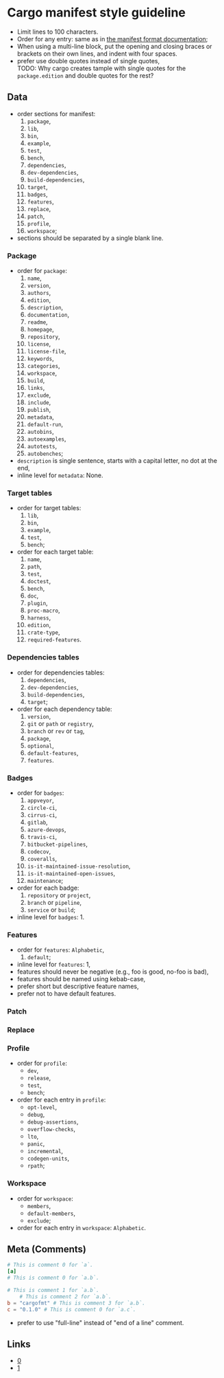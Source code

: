 # Cargo manifest style guideline

- Limit lines to 100 characters.
- Order for any entry: same as in [the manifest format documentation][manifest];
- When using a multi-line block, put the opening and closing braces or brackets
  on their own lines, and indent with four spaces.
- prefer use double quotes instead of single quotes,  
  TODO: Why cargo creates tample with single quotes for the `package.edition`
  and double quotes for the rest?

## Data

- order sections for manifest:
  1. `package`,
  2. `lib`,
  3. `bin`,
  4. `example`,
  5. `test`,
  6. `bench`,
  7. `dependencies`,
  8. `dev-dependencies`,
  9. `build-dependencies`,
  10. `target`,
  11. `badges`,
  12. `features`,
  13. `replace`,
  14. `patch`,
  15. `profile`,
  16. `workspace`;
- sections should be separated by a single blank line.

### Package

- order for `package`:
  1. `name`,
  2. `version`,
  3. `authors`,
  4. `edition`,
  5. `description`,
  6. `documentation`,
  7. `readme`,
  8. `homepage`,
  9. `repository`,
  10. `license`,
  11. `license-file`,
  12. `keywords`,
  13. `categories`,
  14. `workspace`,
  15. `build`,
  16. `links`,
  17. `exclude`,
  18. `include`,
  19. `publish`,
  20. `metadata`,
  21. `default-run`,
  22. `autobins`,
  23. `autoexamples`,
  24. `autotests`,
  25. `autobenches`;
- `description` is single sentence, starts with a capital letter, no dot at the
  end,
- inline level for `metadata`: None.

### Target tables

- order for target tables:
  1. `lib`,
  2. `bin`,
  3. `example`,
  4. `test`,
  5. `bench`;
- order for each target table:
  1. `name`,
  2. `path`,
  3. `test`,
  4. `doctest`,
  5. `bench`,
  6. `doc`,
  7. `plugin`,
  8. `proc-macro`,
  9. `harness`,
  10. `edition`,
  11. `crate-type`,
  12. `required-features`.

### Dependencies tables

- order for dependencies tables:
  1. `dependencies`,
  2. `dev-dependencies`,
  3. `build-dependencies`,
  4. `target`;
- order for each dependency table:
  1. `version`,
  2. `git` or `path` or `registry`,
  3. `branch` or `rev` or `tag`,
  4. `package`,
  5. `optional`,
  6. `default-features`,
  7. `features`.

### Badges

- order for `badges`:
  1. `appveyor`,
  2. `circle-ci`,
  3. `cirrus-ci`,
  4. `gitlab`,
  5. `azure-devops`,
  6. `travis-ci`,
  7. `bitbucket-pipelines`,
  8. `codecov`,
  9. `coveralls`,
  10. `is-it-maintained-issue-resolution`,
  11. `is-it-maintained-open-issues`,
  12. `maintenance`;
- order for each badge:
  1. `repository` or `project`,
  2. `branch` or `pipeline`,
  3. `service` or `build`;
- inline level for `badges`: 1.

### Features

- order for `features`: `Alphabetic`,
  1. `default`;
- inline level for `features`: 1,
- features should never be negative (e.g., foo is good, no-foo is bad),
- features should be named using kebab-case,
- prefer short but descriptive feature names,
- prefer not to have default features.

### Patch

### Replace

### Profile

- order for `profile`:
  - `dev`,
  - `release`,
  - `test`,
  - `bench`;
- order for each entry in `profile`:
  - `opt-level`,
  - `debug`,
  - `debug-assertions`,
  - `overflow-checks`,
  - `lto`,
  - `panic`,
  - `incremental`,
  - `codegen-units`,
  - `rpath`;

### Workspace

- order for `workspace`:
  - `members`,
  - `default-members`,
  - `exclude`;
- order for each entry in `workspace`: `Alphabetic`.

## Meta (Comments)

```toml
# This is comment 0 for `a`.
[a]
# This is comment 0 for `a.b`.

# This is comment 1 for `a.b`.
    # This is comment 2 for `a.b`.
b = "cargofmt" # This is comment 3 for `a.b`.
c = "0.1.0" # This is comment 0 for `a.c`.
```

- prefer to use "full-line" instead of "end of a line" comment.

## Links

- [0](https://github.com/pingcap/style-guide/blob/master/docs/rust/modules.md#cargotoml)
- [1](https://github.com/killercup/cargo-edit/issues/361)

[manifest]: https://doc.rust-lang.org/cargo/reference/manifest.html
